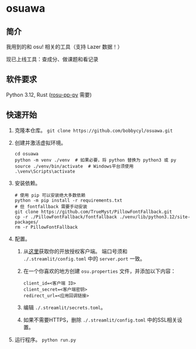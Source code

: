 # osuawa

## 简介

我用到的和 osu! 相关的工具（支持 Lazer 数据！）

现已上线工具：查成分、做课题和看记录

## 软件要求

Python 3.12, Rust ([rosu-pp-py](https://github.com/MaxOhn/rosu-pp-py) 需要)

## 快速开始

1. 克隆本仓库。 `git clone https://github.com/bobbycyl/osuawa.git`

2. 创建并激活虚拟环境。

   ```shell
   cd osuawa
   python -m venv ./venv  # 如果必要，将 python 替换为 python3 或 py
   source ./venv/bin/activate  # Windows平台须使用 .\venv\Scripts\activate
   ```

3. 安装依赖。

   ```shell
   # 使用 pip 可以安装绝大多数依赖
   python -m pip install -r requirements.txt
   # 但 fontfallback 需要手动安装
   git clone https://github.com/TrueMyst/PillowFontFallback.git
   cp -r ./PillowFontFallback/fontfallback ./venv/lib/python3.12/site-packages/
   rm -r PillowFontFallback
   ```

4. 配置。

   1. 从[这里](https://osu.ppy.sh/home/account/edit)获取你的开放授权客户端。
      端口号须和 `./.streamlit/config.toml` 中的 `server.port` 一致。

   2. 在一个你喜欢的地方创建 `osu.properties` 文件，并添加以下内容：

      ```properties
      client_id=<客户端 ID>
      client_secret=<客户端密钥>
      redirect_url=<应用回调链接>
      ```

   3. 编辑 `./.streamlit/secrets.toml`。

   4. 如果不需要HTTPS，删除 `./.streamlit/config.toml` 中的SSL相关设置。

5. 运行程序。 `python run.py`
